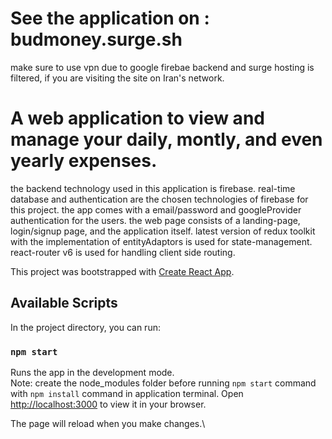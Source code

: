 # See the application on : budmoney.surge.sh
make sure to use vpn due to google firebae backend and surge hosting is filtered, if you are visiting the site on Iran's network.

# A web application to view and manage your daily, montly, and even yearly expenses.

the backend technology used in this application is firebase. real-time database and authentication are the chosen technologies of firebase for this project. the app comes with a email/password and googleProvider authentication for the users.
the web page consists of a landing-page, login/signup page, and the application itself.
latest version of redux toolkit with the implementation of entityAdaptors is used for state-management.
react-router v6 is used for handling client side routing.


This project was bootstrapped with [Create React App](https://github.com/facebook/create-react-app).

## Available Scripts

In the project directory, you can run:

### `npm start`

Runs the app in the development mode.\
Note: create the node_modules folder before running `npm start` command with `npm install` command in application terminal.
Open [http://localhost:3000](http://localhost:3000) to view it in your browser.

The page will reload when you make changes.\

